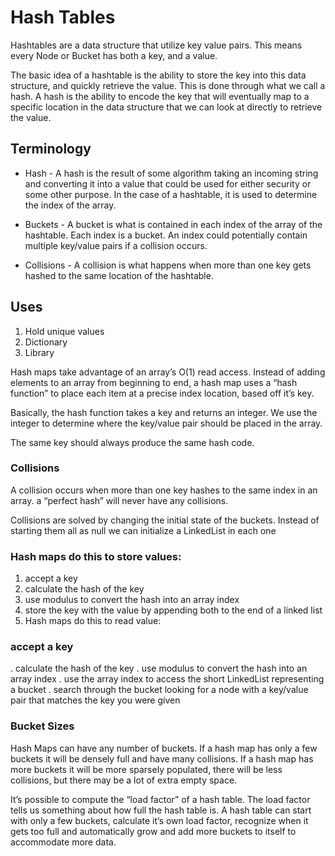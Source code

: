 # Hash Tables


Hashtables are a data structure that utilize key value pairs. This means every Node or Bucket has both a key, and a value.

The basic idea of a hashtable is the ability to store the key into this data structure, and quickly retrieve the value. This is done through what we call a hash. A hash is the ability to encode the key that will eventually map to a specific location in the data structure that we can look at directly to retrieve the value.



## Terminology
- Hash - A hash is the result of some algorithm taking an incoming string and converting it into a value that could be used for either security or some other purpose. In the case of a hashtable, it is used to determine the index of the array.

- Buckets - A bucket is what is contained in each index of the array of the hashtable. Each index is a bucket. An index could potentially contain multiple key/value pairs if a collision occurs.

- Collisions - A collision is what happens when more than one key gets hashed to the same location of the hashtable.

## Uses

1. Hold unique values
2. Dictionary
3. Library


Hash maps take advantage of an array’s O(1) read access. Instead of adding elements to an array from beginning to end, a hash map uses a “hash function” to place each item at a precise index location, based off it’s key.

Basically, the hash function takes a key and returns an integer. We use the integer to determine where the key/value pair should be placed in the array. 

The same key should always produce the same hash code.

### Collisions
A collision occurs when more than one key hashes to the same index in an array. a “perfect hash” will never have any collisions.

Collisions are solved by changing the initial state of the buckets. Instead of starting them all as null we can initialize a LinkedList in each one

### Hash maps do this to store values:

1. accept a key
2. calculate the hash of the key
3. use modulus to convert the hash into an array index
4. store the key with the value by appending both to the end of a linked list
5. Hash maps do this to read value:

### accept a key
. calculate the hash of the key
. use modulus to convert the hash into an array index
. use the array index to access the short LinkedList representing a bucket
. search through the bucket looking for a node with a key/value pair that matches the key you were given

### Bucket Sizes
Hash Maps can have any number of buckets. If a hash map has only a few buckets it will be densely full and have many collisions. If a hash map has more buckets it will be more sparsely populated, there will be less collisions, but there may be a lot of extra empty space.

It’s possible to compute the “load factor” of a hash table. The load factor tells us something about how full the hash table is. A hash table can start with only a few buckets, calculate it’s own load factor, recognize when it gets too full and automatically grow and add more buckets to itself to accommodate more data.